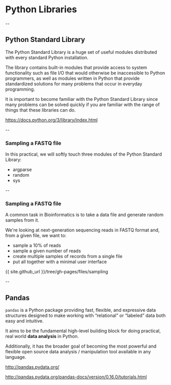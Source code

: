 # Python Libraries

--

## Python Standard Library

The Python Standard Library is a huge set of useful modules distributed with every standard Python installation.

The library contains built-in modules that provide access to 
system functionality such as file I/O that would otherwise be inaccessible to Python programmers, as well as modules written in Python that provide standardized solutions for many problems that occur in everyday programming.

It is important to become familiar with the Python Standard Library since many problems can be solved quickly if you are familiar with the range of things that these libraries can do. 

https://docs.python.org/3/library/index.html

--

### Sampling a FASTQ file

In this practical, we will softly touch three modules of the Python Standard 
Library:

* argparse
* random
* sys

--

### Sampling a FASTQ file

A common task in Bioinformatics is to take a data file  and generate random 
samples from it.

We're looking at next-generation sequencing reads in FASTQ format and, from a
 given file, we want to:
 
 * sample a 10% of reads 
 * sample a given number of reads
 * create multiple samples of records from a single file
 * put all together with a minimal user interface

{{ site.github_url }}/tree/gh-pages/files/sampling

--

## Pandas

`pandas` is a Python package providing fast, flexible, and expressive data structures designed to make working with “relational” or “labeled” data both easy and intuitive. 

It aims to be the fundamental high-level building block for doing practical, real world **data analysis** in Python. 

Additionally, it has the broader goal of becoming the most powerful and flexible open source data analysis / manipulation tool available in any language.

http://pandas.pydata.org/

http://pandas.pydata.org/pandas-docs/version/0.16.0/tutorials.html